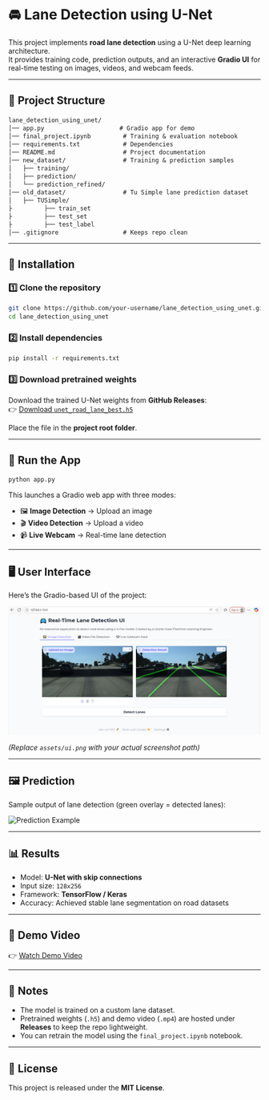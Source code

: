 # 🚘 Lane Detection using U-Net

This project implements **road lane detection** using a U-Net deep learning architecture.  
It provides training code, prediction outputs, and an interactive **Gradio UI** for real-time testing on images, videos, and webcam feeds.  

---

## 📂 Project Structure
```
lane_detection_using_unet/
│── app.py                     # Gradio app for demo
│── final_project.ipynb         # Training & evaluation notebook
│── requirements.txt            # Dependencies
│── README.md                   # Project documentation
│── new_dataset/                # Training & prediction samples
│   ├── training/
│   ├── prediction/
│   └── prediction_refined/
│── old_dataset/                # Tu Simple lane prediction dataset
│   ├── TUSimple/
├         ├── train_set
├         ├── test_set
├         ├── test_label
│── .gitignore                  # Keeps repo clean
```

---

## 🔧 Installation

### 1️⃣ Clone the repository
```bash
git clone https://github.com/your-username/lane_detection_using_unet.git
cd lane_detection_using_unet
```

### 2️⃣ Install dependencies
```bash
pip install -r requirements.txt
```

### 3️⃣ Download pretrained weights
Download the trained U-Net weights from **GitHub Releases**:  
👉 [Download `unet_road_lane_best.h5`](https://github.com/your-username/lane_detection_using_unet/releases/latest)

Place the file in the **project root folder**.

---

## 🚀 Run the App
```bash
python app.py
```

This launches a Gradio web app with three modes:
- 🖼️ **Image Detection** → Upload an image
- 🎬 **Video Detection** → Upload a video
- 📹 **Live Webcam** → Real-time lane detection

---

## 🖥️ User Interface

Here’s the Gradio-based UI of the project:

![User Interface Screenshot](/ui.png)

*(Replace `assets/ui.png` with your actual screenshot path)*

---

## 🖼️ Prediction

Sample output of lane detection (green overlay = detected lanes):

![Prediction Example](new_dataset/prediction/0313-1_5480.jpg)

---

## 📊 Results
- Model: **U-Net with skip connections**
- Input size: `128x256`
- Framework: **TensorFlow / Keras**
- Accuracy: Achieved stable lane segmentation on road datasets

---

## 🎥 Demo Video
👉 [Watch Demo Video]([/lane_detection_using_unet.mp4](https://github.com/offoabhii/Lane_detection_using_U-Net.git/main/lane_detection_presentation.mp4))

---

## 📌 Notes
- The model is trained on a custom lane dataset.
- Pretrained weights (`.h5`) and demo video (`.mp4`) are hosted under **Releases** to keep the repo lightweight.
- You can retrain the model using the `final_project.ipynb` notebook.

---

## 📜 License
This project is released under the **MIT License**.
